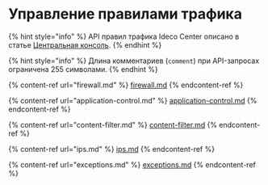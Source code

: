 # Управление правилами трафика

{% hint style="info" %}
API правил трафика Ideco Center описано в статье [Центральная консоль](/api/cc-api.md).
{% endhint %}

{% hint style="info" %}
Длина комментариев (`comment`) при API-запросах ограничена 255 символами.
{% endhint %}

{% content-ref url="firewall.md" %}
[firewall.md](firewall.md)
{% endcontent-ref %}

{% content-ref url="application-control.md" %}
[application-control.md](application-control.md)
{% endcontent-ref %}

{% content-ref url="content-filter.md" %}
[content-filter.md](content-filter.md)
{% endcontent-ref %}

{% content-ref url="ips.md" %}
[ips.md](ips.md)
{% endcontent-ref %}

{% content-ref url="exceptions.md" %}
[exceptions.md](exceptions.md)
{% endcontent-ref %}